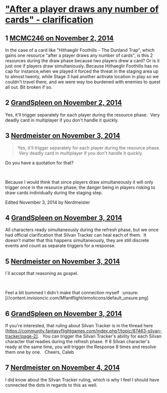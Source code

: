 # [&quot;After a player draws any number of cards&quot; - clarification](https://community.fantasyflightgames.com/topic/126186-after-a-player-draws-any-number-of-cards-clarification/)

## 1 [MCMC246 on November 2, 2014](https://community.fantasyflightgames.com/topic/126186-after-a-player-draws-any-number-of-cards-clarification/?do=findComment&comment=1319175)

In the case of a card like "Hithaeglir Foothills - The Dunland Trap", which gains one resource "after a player draws any number of cards", is this 2 resources during the draw phase because two players drew a card? Or is it just one if players draw simultaniously. Because Hithaeglir Foothills has no cap for instance,when we played it forced the threat in the staging area up to almost twenty, while Stage 3 had another activate location in play so we couldn't travel there, and we were way too burdened with enemies to quest all out. Bit broken if so. 

## 2 [GrandSpleen on November 2, 2014](https://community.fantasyflightgames.com/topic/126186-after-a-player-draws-any-number-of-cards-clarification/?do=findComment&comment=1319228)

Yes, it'll trigger separately for each player during the resource phase.  Very deadly card in multiplayer if you don't handle it quickly.

## 3 [Nerdmeister on November 3, 2014](https://community.fantasyflightgames.com/topic/126186-after-a-player-draws-any-number-of-cards-clarification/?do=findComment&comment=1320297)

> Yes, it'll trigger separately for each player during the resource phase.  Very deadly card in multiplayer if you don't handle it quickly.

Do you have a quotation for that?

 

Because I would think that since players draw simultaneously it will only trigger once in the resource phase; the danger being in players risking to draw cards individually during the staging step.

Edited November 3, 2014 by Nerdmeister

## 4 [GrandSpleen on November 3, 2014](https://community.fantasyflightgames.com/topic/126186-after-a-player-draws-any-number-of-cards-clarification/?do=findComment&comment=1320554)

All characters ready simultaneously during the refresh phase, but we once had official clarification that Silvan Tracker can heal each of them.  It doesn't matter that this happens simultaneously, they are still discrete events and count as separate triggers for a response.

## 5 [Nerdmeister on November 3, 2014](https://community.fantasyflightgames.com/topic/126186-after-a-player-draws-any-number-of-cards-clarification/?do=findComment&comment=1320587)

I´ll accept that reasoning as gospel.

 

Feel a bit bummed I didn´t make that connection myself  :unsure: [//content.invisioncic.com/Mfantflight/emoticons/default_unsure.png]

## 6 [GrandSpleen on November 3, 2014](https://community.fantasyflightgames.com/topic/126186-after-a-player-draws-any-number-of-cards-clarification/?do=findComment&comment=1320844)

If you're interested, that ruling about Silvan Tracker is in the thread here [https://community.fantasyflightgames.com/index.php?/topic/87463-silvan-tracker/page-2].
 
You can trigger the Silvan Tracker's ability for each Silvan character that readies during the refresh phase. If 8 Silvan character's ready at the same time, you will trigger the Response 8 times and resolve them one by one.
 
Cheers, Caleb

## 7 [Nerdmeister on November 4, 2014](https://community.fantasyflightgames.com/topic/126186-after-a-player-draws-any-number-of-cards-clarification/?do=findComment&comment=1321694)

I did know about the Silvan Tracker ruling, which is why I feel I should have connected the dots in regards to this as well.

